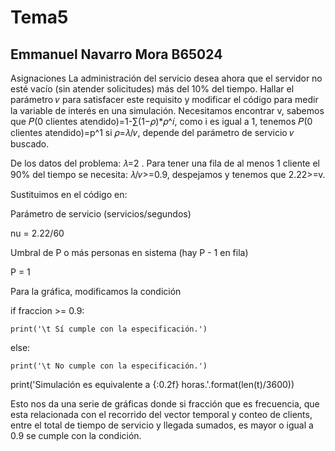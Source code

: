# Tema5
## Emmanuel Navarro Mora B65024
Asignaciones
La administración del servicio desea ahora que el servidor no esté vacío (sin atender solicitudes) más del 10% del tiempo. Hallar el parámetro  𝜈  para satisfacer este requisito y modificar el código para medir la variable de interés en una simulación.
Necesitamos encontrar v, sabemos que
𝑃(0 clientes atendido)=1-∑(1−𝜌)*𝜌^𝑖, como i es igual a 1, tenemos 𝑃(0 clientes atendido)=p^1 si  𝜌=𝜆/𝜈, depende del parámetro de servicio  𝜈  buscado.

De los datos del problema:  𝜆=2 . Para tener una fila de al menos 1 cliente el 90% del tiempo se necesita:
𝜆/𝜈>=0.9, despejamos y tenemos que 2.22>=v.

Sustituimos en el código en:

Parámetro de servicio (servicios/segundos)

nu = 2.22/60

Umbral de P o más personas en sistema (hay P - 1 en fila)

P = 1

Para la gráfica, modificamos la condición

if fraccion >= 0.9:

    print('\t Sí cumple con la especificación.')
    
else:

    print('\t No cumple con la especificación.') 
    
print('Simulación es equivalente a {:0.2f} horas.'.format(len(t)/3600))

Esto nos da una serie de gráficas donde si fracción que es frecuencia, que esta relacionada con el recorrido del vector temporal y conteo de clients, entre el total de tiempo de 
servicio y llegada sumados, es mayor o igual a 0.9 se cumple con la condición.
